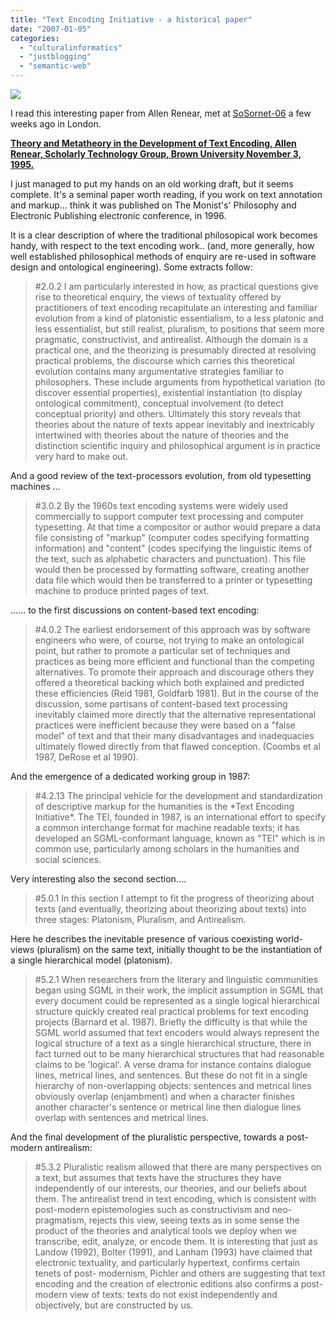 ```yaml
---
title: "Text Encoding Initiative - a historical paper"
date: "2007-01-05"
categories: 
  - "culturalinformatics"
  - "justblogging"
  - "semantic-web"
---
```


[![](/media/static/blog_img/jaco001d.gif)](http://www.tei-c.org/P4X/index.html)

I read this interesting paper from Allen Renear, met at [SoSornet-06](http://sosornet.dcs.kcl.ac.uk/) a few weeks ago in London.

[**Theory and Metatheory in the Development of Text Encoding, Allen Renear, Scholarly Technology Group, Brown University November 3, 1995.**](http://www.philo.at/mii/pesp.dir9511/msg00004.html)

I just managed to put my hands on an old working draft, but it seems complete. It's a seminal paper worth reading, if you work on text annotation and markup... think it was published on The Monist's' Philosophy and Electronic Publishing electronic conference, in 1996.

It is a clear description of where the traditional philosopical work becomes handy, with respect to the text encoding work.. (and, more generally, how well established philosophical methods of enquiry are re-used in software design and ontological engineering). Some extracts follow:

> #2.0.2 I am particularly interested in how, as practical questions give rise to theoretical enquiry, the views of textuality offered by practitioners of text encoding recapitulate an interesting and familiar evolution from a kind of platonistic essentialism, to a less platonic and less essentialist, but still realist, pluralism, to positions that seem more pragmatic, constructivist, and antirealist. Although the domain is a practical one, and the theorizing is presumably directed at resolving practical problems, the discourse which carries this theoretical evolution contains many argumentative strategies familiar to philosophers. These include arguments from hypothetical variation (to discover essential properties), existential instantiation (to display ontological commitment), conceptual involvement (to detect conceptual priority) and others. Ultimately this story reveals that theories about the nature of texts appear inevitably and inextricably intertwined with theories about the nature of theories and the distinction scientific inquiry and philosophical argument is in practice very hard to make out.

And a good review of the text-processors evolution, from old typesetting machines ...

> #3.0.2 By the 1960s text encoding systems were widely used commercially to support computer text processing and computer typesetting. At that time a compositor or author would prepare a data file consisting of "markup" (computer codes specifying formatting information) and "content" (codes specifying the linguistic items of the text, such as alphabetic characters and punctuation). This file would then be processed by formatting software, creating another data file which would then be transferred to a printer or typesetting machine to produce printed pages of text.

...... to the first discussions on content-based text encoding:

> #4.0.2 The earliest endorsement of this approach was by software engineers who were, of course, not trying to make an ontological point, but rather to promote a particular set of techniques and practices as being more efficient and functional than the competing alternatives. To promote their approach and discourage others they offered a theoretical backing which both explained and predicted these efficiencies (Reid 1981, Goldfarb 1981). But in the course of the discussion, some partisans of content-based text processing inevitably claimed more directly that the alternative representational practices were inefficient because they were based on a "false model" of text and that their many disadvantages and inadequacies ultimately flowed directly from that flawed conception. (Coombs et al 1987, DeRose et al 1990).

And the emergence of a dedicated working group in 1987:

> #4.2.13 The principal vehicle for the development and standardization of descriptive markup for the humanities is the \*Text Encoding Initiative\*. The TEI, founded in 1987, is an international effort to specify a common interchange format for machine readable texts; it has developed an SGML-conformant language, known as "TEI" which is in common use, particularly among scholars in the humanities and social sciences.

Very interesting also the second section....

> #5.0.1 In this section I attempt to fit the progress of theorizing about texts (and eventually, theorizing about theorizing about texts) into three stages: Platonism, Pluralism, and Antirealism.

Here he describes the inevitable presence of various coexisting world-views (pluralism) on the same text, initially thought to be the instantiation of a single hierarchical model (platonism).

> #5.2.1 When researchers from the literary and linguistic communities began using SGML in their work, the implicit assumption in SGML that every document could be represented as a single logical hierarchical structure quickly created real practical problems for text encoding projects (Barnard et al. 1987). Briefly the difficulty is that while the SGML world assumed that text encoders would always represent the logical structure of a text as a single hierarchical structure, there in fact turned out to be many hierarchical structures that had reasonable claims to be 'logical'. A verse drama for instance contains dialogue lines, metrical lines, and sentences. But these do not fit in a single hierarchy of non-overlapping objects: sentences and metrical lines obviously overlap (enjambment) and when a character finishes another character's sentence or metrical line then dialogue lines overlap with sentences and metrical lines.

And the final development of the pluralistic perspective, towards a post-modern antirealism:

> #5.3.2 Pluralistic realism allowed that there are many perspectives on a text, but assumes that texts have the structures they have independently of our interests, our theories, and our beliefs about them. The antirealist trend in text encoding, which is consistent with post-modern epistemologies such as constructivism and neo-pragmatism, rejects this view, seeing texts as in some sense the product of the theories and analytical tools we deploy when we transcribe, edit, analyze, or encode them. It is interesting that just as Landow (1992), Bolter (1991), and Lanham (1993) have claimed that electronic textuality, and particularly hypertext, confirms certain tenets of post- modernism, Pichler and others are suggesting that text encoding and the creation of electronic editions also confirms a post-modern view of texts: texts do not exist independently and objectively, but are constructed by us.
